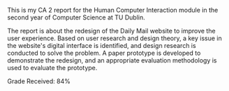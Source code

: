 This is my CA 2 report for the Human Computer Interaction module in the second year of Computer Science at TU Dublin.

The report is about the redesign of the Daily Mail website to improve the user experience. Based on user research and design theory, a key issue in the website's digital interface is identified, and design research is conducted to solve the problem. A paper prototype is developed to demonstrate the redesign, and an appropriate evaluation methodology is used to evaluate the prototype.

Grade Received: 84%
